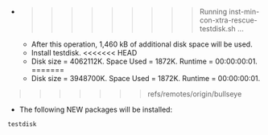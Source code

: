* >>>>>>>>> Running inst-min-con-xtra-rescue-testdisk.sh ...
  * After this operation, 1,460 kB of additional disk space will be used.
  * Install testdisk.
<<<<<<< HEAD
  * Disk size = 4062112K. Space Used = 1872K. Runtime = 00:00:00:01.
=======
  * Disk size = 3948700K. Space Used = 1872K. Runtime = 00:00:00:01.
>>>>>>> refs/remotes/origin/bullseye
  * The following NEW packages will be installed:
  ```bash
testdisk
  ```
